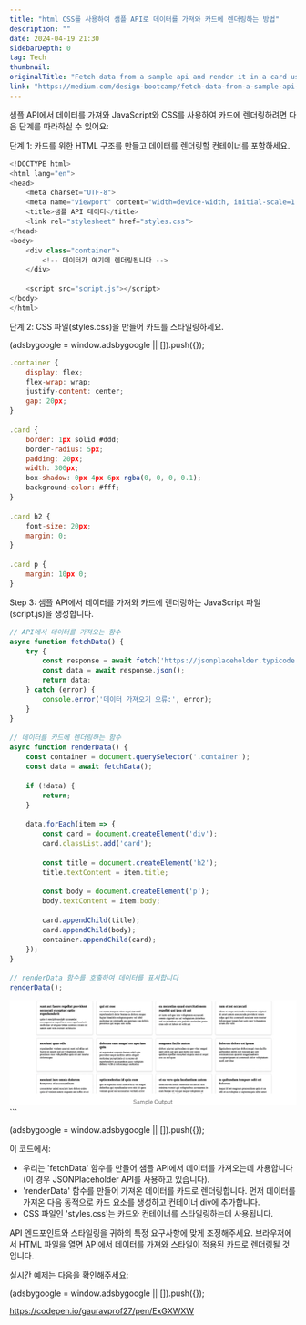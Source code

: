 ```yaml
---
title: "html CSS를 사용하여 샘플 API로 데이터를 가져와 카드에 렌더링하는 방법"
description: ""
date: 2024-04-19 21:30
sidebarDepth: 0
tag: Tech
thumbnail: 
originalTitle: "Fetch data from a sample api and render it in a card using javascript and CSS: step-by-step guide"
link: "https://medium.com/design-bootcamp/fetch-data-from-a-sample-api-and-render-it-in-a-card-using-javascript-and-css-step-by-step-guide-332bd4b70346"
---
```



샘플 API에서 데이터를 가져와 JavaScript와 CSS를 사용하여 카드에 렌더링하려면 다음 단계를 따라하실 수 있어요:

단계 1: 카드를 위한 HTML 구조를 만들고 데이터를 렌더링할 컨테이너를 포함하세요.

```js
<!DOCTYPE html>
<html lang="en">
<head>
    <meta charset="UTF-8">
    <meta name="viewport" content="width=device-width, initial-scale=1.0">
    <title>샘플 API 데이터</title>
    <link rel="stylesheet" href="styles.css">
</head>
<body>
    <div class="container">
        <!-- 데이터가 여기에 렌더링됩니다 -->
    </div>

    <script src="script.js"></script>
</body>
</html>
```

단계 2: CSS 파일(styles.css)을 만들어 카드를 스타일링하세요.

<!-- ui-log 수평형 -->
<ins class="adsbygoogle"
  style="display:block"
  data-ad-client="ca-pub-4877378276818686"
  data-ad-slot="9743150776"
  data-ad-format="auto"
  data-full-width-responsive="true"></ins>
<component is="script">
(adsbygoogle = window.adsbygoogle || []).push({});
</component>

```js
.container {
    display: flex;
    flex-wrap: wrap;
    justify-content: center;
    gap: 20px;
}

.card {
    border: 1px solid #ddd;
    border-radius: 5px;
    padding: 20px;
    width: 300px;
    box-shadow: 0px 4px 6px rgba(0, 0, 0, 0.1);
    background-color: #fff;
}

.card h2 {
    font-size: 20px;
    margin: 0;
}

.card p {
    margin: 10px 0;
}
```

Step 3: 샘플 API에서 데이터를 가져와 카드에 렌더링하는 JavaScript 파일 (script.js)을 생성합니다.

```js
// API에서 데이터를 가져오는 함수
async function fetchData() {
    try {
        const response = await fetch('https://jsonplaceholder.typicode.com/posts');
        const data = await response.json();
        return data;
    } catch (error) {
        console.error('데이터 가져오기 오류:', error);
    }
}

// 데이터를 카드에 렌더링하는 함수
async function renderData() {
    const container = document.querySelector('.container');
    const data = await fetchData();

    if (!data) {
        return;
    }

    data.forEach(item => {
        const card = document.createElement('div');
        card.classList.add('card');

        const title = document.createElement('h2');
        title.textContent = item.title;

        const body = document.createElement('p');
        body.textContent = item.body;

        card.appendChild(title);
        card.appendChild(body);
        container.appendChild(card);
    });
}

// renderData 함수를 호출하여 데이터를 표시합니다
renderData();
```

<img src="./img/FetchdatafromasampleapiandrenderitinacardusingjavascriptandCSSstep-by-stepguide_0.png" />
```

<!-- ui-log 수평형 -->
<ins class="adsbygoogle"
  style="display:block"
  data-ad-client="ca-pub-4877378276818686"
  data-ad-slot="9743150776"
  data-ad-format="auto"
  data-full-width-responsive="true"></ins>
<component is="script">
(adsbygoogle = window.adsbygoogle || []).push({});
</component>

이 코드에서:

- 우리는 'fetchData' 함수를 만들어 샘플 API에서 데이터를 가져오는데 사용합니다(이 경우 JSONPlaceholder API를 사용하고 있습니다).
- 'renderData' 함수를 만들어 가져온 데이터를 카드로 렌더링합니다. 먼저 데이터를 가져온 다음 동적으로 카드 요소를 생성하고 컨테이너 div에 추가합니다.
- CSS 파일인 'styles.css'는 카드와 컨테이너를 스타일링하는데 사용됩니다.

API 엔드포인트와 스타일링을 귀하의 특정 요구사항에 맞게 조정해주세요. 브라우저에서 HTML 파일을 열면 API에서 데이터를 가져와 스타일이 적용된 카드로 렌더링될 것입니다.

실시간 예제는 다음을 확인해주세요: 

<!-- ui-log 수평형 -->
<ins class="adsbygoogle"
  style="display:block"
  data-ad-client="ca-pub-4877378276818686"
  data-ad-slot="9743150776"
  data-ad-format="auto"
  data-full-width-responsive="true"></ins>
<component is="script">
(adsbygoogle = window.adsbygoogle || []).push({});
</component>

https://codepen.io/gauravprof27/pen/ExGXWXW